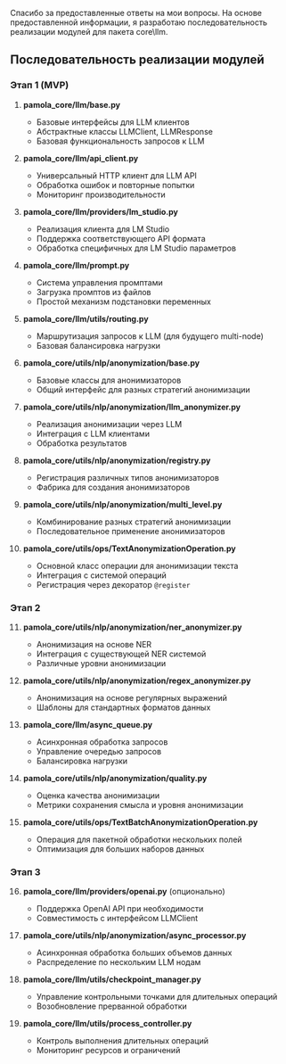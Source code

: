 Спасибо за предоставленные ответы на мои вопросы. На основе предоставленной информации, я разработаю последовательность реализации модулей для пакета core\llm.

## Последовательность реализации модулей

### Этап 1 (MVP)

1. **pamola_core/llm/base.py**
    
    - Базовые интерфейсы для LLM клиентов
    - Абстрактные классы LLMClient, LLMResponse
    - Базовая функциональность запросов к LLM
2. **pamola_core/llm/api_client.py**
    
    - Универсальный HTTP клиент для LLM API
    - Обработка ошибок и повторные попытки
    - Мониторинг производительности
3. **pamola_core/llm/providers/lm_studio.py**
    
    - Реализация клиента для LM Studio
    - Поддержка соответствующего API формата
    - Обработка специфичных для LM Studio параметров
4. **pamola_core/llm/prompt.py**
    
    - Система управления промптами
    - Загрузка промптов из файлов
    - Простой механизм подстановки переменных
5. **pamola_core/llm/utils/routing.py**
    
    - Маршрутизация запросов к LLM (для будущего multi-node)
    - Базовая балансировка нагрузки
6. **pamola_core/utils/nlp/anonymization/base.py**
    
    - Базовые классы для анонимизаторов
    - Общий интерфейс для разных стратегий анонимизации
7. **pamola_core/utils/nlp/anonymization/llm_anonymizer.py**
    
    - Реализация анонимизации через LLM
    - Интеграция с LLM клиентами
    - Обработка результатов
8. **pamola_core/utils/nlp/anonymization/registry.py**
    
    - Регистрация различных типов анонимизаторов
    - Фабрика для создания анонимизаторов
9. **pamola_core/utils/nlp/anonymization/multi_level.py**
    
    - Комбинирование разных стратегий анонимизации
    - Последовательное применение анонимизаторов
10. **pamola_core/utils/ops/TextAnonymizationOperation.py**
    
    - Основной класс операции для анонимизации текста
    - Интеграция с системой операций
    - Регистрация через декоратор `@register`

### Этап 2

11. **pamola_core/utils/nlp/anonymization/ner_anonymizer.py**
    
    - Анонимизация на основе NER
    - Интеграция с существующей NER системой
    - Различные уровни анонимизации
12. **pamola_core/utils/nlp/anonymization/regex_anonymizer.py**
    
    - Анонимизация на основе регулярных выражений
    - Шаблоны для стандартных форматов данных
13. **pamola_core/llm/async_queue.py**
    
    - Асинхронная обработка запросов
    - Управление очередью запросов
    - Балансировка нагрузки
14. **pamola_core/utils/nlp/anonymization/quality.py**
    
    - Оценка качества анонимизации
    - Метрики сохранения смысла и уровня анонимизации
15. **pamola_core/utils/ops/TextBatchAnonymizationOperation.py**
    
    - Операция для пакетной обработки нескольких полей
    - Оптимизация для больших наборов данных

### Этап 3

16. **pamola_core/llm/providers/openai.py** (опционально)
    
    - Поддержка OpenAI API при необходимости
    - Совместимость с интерфейсом LLMClient
17. **pamola_core/utils/nlp/anonymization/async_processor.py**
    
    - Асинхронная обработка больших объемов данных
    - Распределение по нескольким LLM нодам
18. **pamola_core/llm/utils/checkpoint_manager.py**
    
    - Управление контрольными точками для длительных операций
    - Возобновление прерванной обработки
19. **pamola_core/llm/utils/process_controller.py**
    
    - Контроль выполнения длительных операций
    - Мониторинг ресурсов и ограничений

